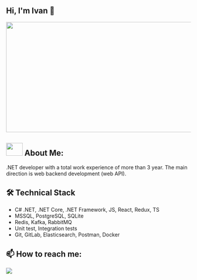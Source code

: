 <h2>Hi, I'm Ivan 👋</h2>

<p align="center">
 <img src="https://media.giphy.com/media/dWesBcTLavkZuG35MI/giphy.gif" width="600" height="300"/>
</p>

<h2><img src="https://github.com/TheDudeThatCode/TheDudeThatCode/blob/master/Assets/Developer.gif" width="45" height="35"> About Me:</h2>
<p>.NET developer with a total work experience of more than 3 year. The main direction is web backend  development (web API). </p>

<h2>🛠 Technical Stack</h2>
<ul align='left'>
 <li>C# .NET, .NET Core, .NET Framework, JS, React, Redux, TS</li>
 <li>MSSQL, PostgreSQL, SQLite</li>
 <li>Redis, Kafka, RabbitMQ</li>
 <li>Unit test, Integration tests</li>
 <li>Git, GitLab, Elasticsearch, Postman, Docker</li>
</ul>

<h2>📫 How to reach me:</h2>
 <p align='left'>
    <a href="https://t.me/including_me">
        <img src="https://img.shields.io/badge/Telegram-2CA5E0?style=for-the-badge&logo=telegram&logoColor=white"/>
    </a>
 </p>
